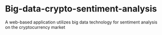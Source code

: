 # Big-data-crypto-sentiment-analysis
A web-based application utilizes big data technology for sentiment analysis on the cryptocurrency market
